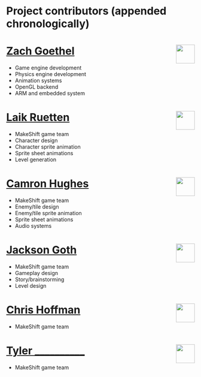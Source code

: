
Project contributors (appended chronologically)
============================================

[<img align="right" width="50px" src="https://avatars2.githubusercontent.com/u/13502112"/> Zach Goethel](https://github.com/zgoethel)
=======
  * Game engine development
  * Physics engine development
  * Animation systems
  * OpenGL backend
  * ARM and embedded system
  
[<img align="right" width="50px" src="https://avatars1.githubusercontent.com/u/10680219"/> Laik Ruetten](https://github.com/ruetten)
=======
  * MakeShift game team
  * Character design
  * Character sprite animation
  * Sprite sheet animations
  * Level generation
  
[<img align="right" width="50px" src="https://avatars3.githubusercontent.com/u/56011390"/> Camron Hughes](https://github.com/Sciguy1)
=======
  * MakeShift game team
  * Enemy/tile design
  * Enemy/tile sprite animation
  * Sprite sheet animations
  * Audio systems
  
[<img align="right" width="50px" src="https://avatars3.githubusercontent.com/u/16676716"/> Jackson Goth](https://github.com/JacksonGoth2)
=======
  * MakeShift game team
  * Gameplay design
  * Story/brainstorming
  * Level design

    
[<img align="right" width="50px" src="https://avatars3.githubusercontent.com/u/58642303"/> Chris Hoffman](https://github.com/Hoffman-Chris)
=======
  * MakeShift game team

    
[<img align="right" width="50px" src="https://avatars3.githubusercontent.com/u/"/> Tyler __________](https://github.com/)
=======
  * MakeShift game team